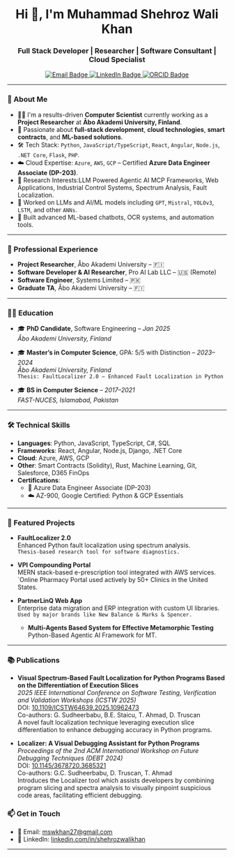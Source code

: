 <h1 align="center">Hi 👋, I'm Muhammad Shehroz Wali Khan</h1>
<h3 align="center">Full Stack Developer | Researcher | Software Consultant | Cloud Specialist</h3>

<p align="center">
  <a href="mailto:mswkhan27@gmail.com">
    <img src="https://img.shields.io/badge/email-mswkhan27@gmail.com-red?style=for-the-badge&logo=gmail&logoColor=white" alt="Email Badge"/>
  </a>
  <a href="https://www.linkedin.com/in/shehrozwalikhan/" target="_blank">
    <img src="https://img.shields.io/badge/linkedin-Shehroz%20Wali%20Khan-blue?style=for-the-badge&logo=linkedin&logoColor=white" alt="LinkedIn Badge"/>
  </a>
  <a href="https://orcid.org/0009-0001-1240-3777" target="_blank">
    <img src="https://img.shields.io/badge/ORCID-0009--0001--1240--3777-green?style=for-the-badge&logo=orcid&logoColor=white" alt="ORCID Badge"/>
  </a>
</p>

---

### 🚀 About Me

- 👨‍💻 I'm a results-driven **Computer Scientist** currently working as a **Project Researcher** at **Åbo Akademi University, Finland**.
- 🧠 Passionate about **full-stack development**, **cloud technologies**, **smart contracts**, and **ML-based solutions**.
- 🛠️ Tech Stack: `Python`, `JavaScript/TypeScript`, `React`, `Angular`, `Node.js`, `.NET Core`, `Flask`, `PHP`.
- ☁️ Cloud Expertise: `Azure`, `AWS`, `GCP` – Certified **Azure Data Engineer Associate (DP-203)**.
- 🧪 Research Interests:LLM Powered Agentic AI MCP Frameworks, Web Applications, Industrial Control Systems, Spectrum Analysis, Fault Localization.
- 🧠 Worked on LLMs and AI/ML models including  `GPT`, `Mistral`, `YOLOv3`, `LSTM`, and other `ANNs`.
- 🤖 Built advanced ML-based chatbots, OCR systems, and automation tools.

---

### 💼 Professional Experience

- **Project Researcher**, Åbo Akademi University – 🇫🇮
- **Software Developer & AI Researcher**, Pro AI Lab LLC – 🇺🇸 (Remote)
- **Software Engineer**, Systems Limited – 🇵🇰
- **Graduate TA**, Åbo Akademi University – 🇫🇮

---

### 🧑‍🎓 Education

- 🎓 **PhD Candidate**, Software Engineering – *Jan 2025*  
  *Åbo Akademi University, Finland*

- 🎓 **Master’s in Computer Science**, GPA: 5/5 with Distinction – *2023–2024*  
  *Åbo Akademi University, Finland*  
  `Thesis: FaultLocalizer 2.0 – Enhanced Fault Localization in Python`

- 🎓 **BS in Computer Science** – *2017–2021*  
  *FAST-NUCES, Islamabad, Pakistan*

---

### 🛠️ Technical Skills

- **Languages**: Python, JavaScript, TypeScript, C#, SQL  
- **Frameworks**: React, Angular, Node.js, Django, .NET Core  
- **Cloud**: Azure, AWS, GCP  
- **Other**: Smart Contracts (Solidity), Rust, Machine Learning, Git, Salesforce, D365 FinOps  
- **Certifications**:  
  - 🏅 Azure Data Engineer Associate (DP-203)  
  - ☁️ AZ-900, Google Certified: Python & GCP Essentials

---

### 📌 Featured Projects
  
- **FaultLocalizer 2.0**  
  Enhanced Python fault localization using spectrum analysis.  
  `Thesis-based research tool for software diagnostics.`

- **VPI Compounding Portal**  
  MERN stack-based e-prescription tool integrated with AWS services.  
  `Online Pharmacy Portal used actively by 50+ Clinics in the United States.

- **PartnerLinQ Web App**  
  Enterprise data migration and ERP integration with custom UI libraries.  
  `Used by major brands like New Balance & Marks & Spencer.`

  - **Multi-Agents Based System for Effective Metamorphic Testing**
 Python-Based Agentic AI Framework for MT.

---

### 📚 Publications

- **Visual Spectrum-Based Fault Localization for Python Programs Based on the Differentiation of Execution Slices**  
  *2025 IEEE International Conference on Software Testing, Verification and Validation Workshops (ICSTW 2025)*  
  DOI: [10.1109/ICSTW64639.2025.10962473](https://doi.org/10.1109/ICSTW64639.2025.10962473)  
  Co-authors: G. Sudheerbabu, B.E. Staicu, T. Ahmad, D. Truscan  
  A novel fault localization technique leveraging execution slice differentiation to enhance debugging accuracy in Python programs.

- **Localizer: A Visual Debugging Assistant for Python Programs**  
  *Proceedings of the 2nd ACM International Workshop on Future Debugging Techniques (DEBT 2024)*  
  DOI: [10.1145/3678720.3685321](https://doi.org/10.1145/3678720.3685321)  
  Co-authors: G.C. Sudheerbabu, D. Truscan, T. Ahmad  
  Introduces the Localizer tool which assists developers by combining program slicing and spectra analysis to visually pinpoint suspicious code areas, facilitating efficient debugging.


### 📫 Get in Touch

- 📧 Email: [mswkhan27@gmail.com](mailto:mswkhan27@gmail.com)
- 💼 LinkedIn: [linkedin.com/in/shehrozwalikhan](https://www.linkedin.com/in/shehrozwalikhan)

---

<!---
mswkhan27/mswkhan27 is a ✨ special ✨ repository because its `README.md` (this file) appears on your GitHub profile.
You can click the Preview link to take a look at your changes.
--->
